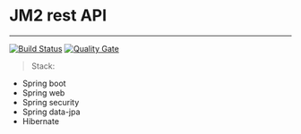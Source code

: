 # JM2 rest API

----

[![Build Status](https://travis-ci.org/ArturoL-ES/jm2-api.svg?branch=master)](https://travis-ci.org/ArturoL-ES/jm2-api)
[![Quality Gate](https://sonarqube.com/api/badges/gate?key=com.arturo:jm2-api)](http://sonarqube.com/dashboard/index/com.arturo:jm2-api)

> Stack:
- Spring boot
- Spring web
- Spring security
- Spring data-jpa
- Hibernate


